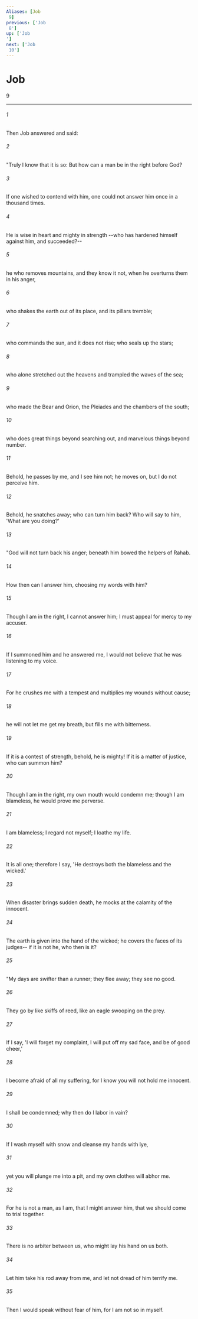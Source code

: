 ```yaml
---
Aliases: [Job 9]
previous: ['Job 8']
up: ['Job']
next: ['Job 10']
---
```

# Job 9

***
 

###### 1 
Then Job answered and said:  

###### 2 
"Truly I know that it is so:  But how can a man be in the right before God?   

###### 3 
If one wished to contend with him,  one could not answer him once in a thousand times.   

###### 4 
He is wise in heart and mighty in strength  --who has hardened himself against him, and succeeded?--   

###### 5 
he who removes mountains, and they know it not,  when he overturns them in his anger,   

###### 6 
who shakes the earth out of its place,  and its pillars tremble;   

###### 7 
who commands the sun, and it does not rise;  who seals up the stars;   

###### 8 
who alone stretched out the heavens  and trampled the waves of the sea;   

###### 9 
who made the Bear and Orion,  the Pleiades and the chambers of the south;   

###### 10 
who does great things beyond searching out,  and marvelous things beyond number.   

###### 11 
Behold, he passes by me, and I see him not;  he moves on, but I do not perceive him.   

###### 12 
Behold, he snatches away; who can turn him back?  Who will say to him, 'What are you doing?'  

###### 13 
"God will not turn back his anger;  beneath him bowed the helpers of Rahab.   

###### 14 
How then can I answer him,  choosing my words with him?   

###### 15 
Though I am in the right, I cannot answer him;  I must appeal for mercy to my accuser.   

###### 16 
If I summoned him and he answered me,  I would not believe that he was listening to my voice.   

###### 17 
For he crushes me with a tempest  and multiplies my wounds without cause;   

###### 18 
he will not let me get my breath,  but fills me with bitterness.   

###### 19 
If it is a contest of strength, behold, he is mighty!  If it is a matter of justice, who can summon him?   

###### 20 
Though I am in the right, my own mouth would condemn me;  though I am blameless, he would prove me perverse.   

###### 21 
I am blameless; I regard not myself;  I loathe my life.   

###### 22 
It is all one; therefore I say,  'He destroys both the blameless and the wicked.'   

###### 23 
When disaster brings sudden death,  he mocks at the calamity of the innocent.   

###### 24 
The earth is given into the hand of the wicked;  he covers the faces of its judges--  if it is not he, who then is it?  

###### 25 
"My days are swifter than a runner;  they flee away; they see no good.   

###### 26 
They go by like skiffs of reed,  like an eagle swooping on the prey.   

###### 27 
If I say, 'I will forget my complaint,  I will put off my sad face, and be of good cheer,'   

###### 28 
I become afraid of all my suffering,  for I know you will not hold me innocent.   

###### 29 
I shall be condemned;  why then do I labor in vain?   

###### 30 
If I wash myself with snow  and cleanse my hands with lye,   

###### 31 
yet you will plunge me into a pit,  and my own clothes will abhor me.   

###### 32 
For he is not a man, as I am, that I might answer him,  that we should come to trial together.   

###### 33 
There is no arbiter between us,  who might lay his hand on us both.   

###### 34 
Let him take his rod away from me,  and let not dread of him terrify me.   

###### 35 
Then I would speak without fear of him,  for I am not so in myself.
